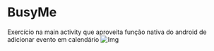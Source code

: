 # BusyMe
Exercício na main activity que aproveita função nativa do android de adicionar evento em calendário
![Img](https://i.imgur.com/C7WT466.png)
